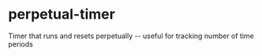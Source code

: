 # perpetual-timer
Timer that runs and resets perpetually -- useful for tracking number of time periods
